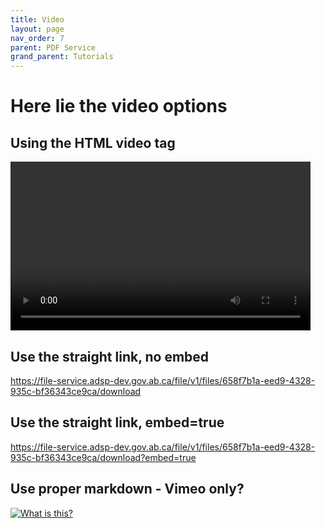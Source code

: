 ```yaml
---
title: Video
layout: page
nav_order: 7
parent: PDF Service
grand_parent: Tutorials
---
```


# Here lie the video options

## Using the HTML video tag

<video width="480" height="270" controls>
  <source src="https://file-service.adsp-dev.gov.ab.ca/file/v1/files/658f7b1a-eed9-4328-935c-bf36343ce9ca/download" type="video/mp4">
Your browser does not support the video tag.
</video>

## Use the straight link, no embed

https://file-service.adsp-dev.gov.ab.ca/file/v1/files/658f7b1a-eed9-4328-935c-bf36343ce9ca/download

## Use the straight link, embed=true

https://file-service.adsp-dev.gov.ab.ca/file/v1/files/658f7b1a-eed9-4328-935c-bf36343ce9ca/download?embed=true

## Use proper markdown - Vimeo only?

[![What is this?](/adsp-monorepo/assets/status-service/app-entry.png)](https://file-service.adsp-dev.gov.ab.ca/file/v1/files/658f7b1a-eed9-4328-935c-bf36343ce9ca/download)
